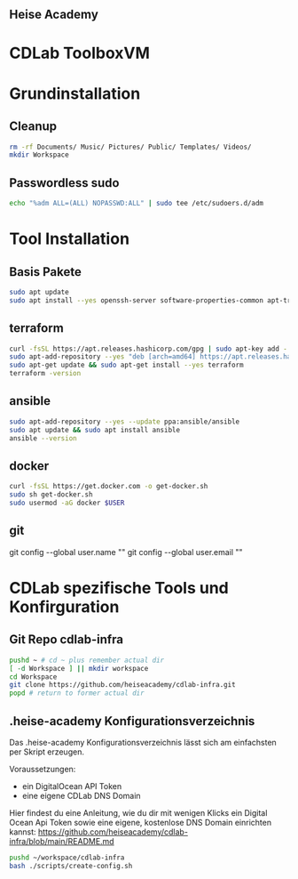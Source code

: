 ## Heise Academy
# CDLab ToolboxVM
# Grundinstallation
## Cleanup
```bash
rm -rf Documents/ Music/ Pictures/ Public/ Templates/ Videos/
mkdir Workspace
```
## Passwordless sudo
```bash
echo "%adm ALL=(ALL) NOPASSWD:ALL" | sudo tee /etc/sudoers.d/adm
```
# Tool Installation 
## Basis Pakete
```bash
sudo apt update
sudo apt install --yes openssh-server software-properties-common apt-transport-https ca-certificates curl gnupg lsb-release git
```
## terraform
```bash
curl -fsSL https://apt.releases.hashicorp.com/gpg | sudo apt-key add -
sudo apt-add-repository --yes "deb [arch=amd64] https://apt.releases.hashicorp.com $(lsb_release -cs) main"
sudo apt-get update && sudo apt-get install --yes terraform
terraform -version
```
## ansible
```bash
sudo apt-add-repository --yes --update ppa:ansible/ansible
sudo apt update && sudo apt install ansible
ansible --version
```
## docker
```bash
curl -fsSL https://get.docker.com -o get-docker.sh
sudo sh get-docker.sh
sudo usermod -aG docker $USER
```
## git
git config --global user.name "<Your-Full-Name>"
git config --global user.email "<your-email-address>"

# CDLab spezifische Tools und Konfirguration
## Git Repo cdlab-infra
```bash
pushd ~ # cd ~ plus remember actual dir
[ -d Workspace ] || mkdir workspace
cd Workspace
git clone https://github.com/heiseacademy/cdlab-infra.git
popd # return to former actual dir
```

## .heise-academy Konfigurationsverzeichnis
Das .heise-academy Konfigurationsverzeichnis lässt sich am einfachsten per Skript erzeugen.

Voraussetzungen:
* ein DigitalOcean API Token
* eine eigene CDLab DNS Domain 

Hier findest du eine Anleitung, wie du dir mit wenigen Klicks ein Digital Ocean Api Token sowie eine eigene, kostenlose DNS Domain einrichten kannst: https://github.com/heiseacademy/cdlab-infra/blob/main/README.md

```bash
pushd ~/workspace/cdlab-infra
bash ./scripts/create-config.sh
```